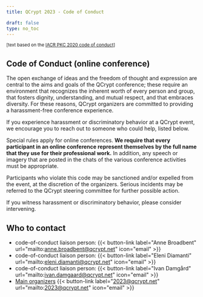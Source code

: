 ```yaml
---
title: QCrypt 2023 - Code of Conduct

draft: false
type: no_toc
---
```


<small>[text based on the <a href="https://pkc.iacr.org/2020/conduct.php" target="_blank">IACR PKC 2020 code of conduct</a>]</small>
## Code of Conduct (online conference)
The open exchange of ideas and the freedom of thought and expression are central to the aims and goals of the QCrypt conference; these require an environment that recognizes the inherent worth of every person and group, that fosters dignity, understanding, and mutual respect, and that embraces diversity. For these reasons, QCrypt organizers are committed to providing a harassment-free conference experience.

If you experience harassment or discriminatory behavior at a QCrypt event, we encourage you to reach out to someone who could help, listed below.

Special rules apply for online conferences. **We require that every participant in an online conference represent themselves by the full name that they use for their professional work.** In addition, any speech or imagery that are posted in the chats of the various conference activities must be appropriate.

Participants who violate this code may be sanctioned and/or expelled from the event, at the discretion of the organizers. Serious incidents may be referred to the QCrypt steering committee for further possible action.

If you witness harassment or discriminatory behavior, please consider intervening.


## Who to contact
-  code-of-conduct liaison person:
{{< button-link label="Anne Broadbent" url="mailto:anne.broadbent@qcrypt.net" icon="email" >}}
-  code-of-conduct liaison person:
{{< button-link label="Eleni Diamanti" url="mailto:eleni.diamanti@qcrypt.net" icon="email" >}}
-  code-of-conduct liaison person:
{{< button-link label="Ivan Damgård" url="mailto:ivan.damgaard@qcrypt.net" icon="email" >}}
- [Main organizers](/team/#organizing-committee)
{{< button-link label="2023@qcrypt.net" url="mailto:2023@qcrypt.net" icon="email" >}}
